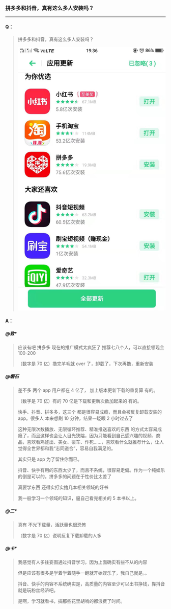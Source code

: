 ### 拼多多和抖音，真有这么多人安装吗？

---

#### Q：
> 拼多多和抖音，真有这么多人安装吗？
>
> ![拼多多和抖音，真有这么多人安装吗](/配图/035/035-001.jpg)

#### A：
##### @致*
> 应该有吧 拼多多 现在的推广模式太疯狂了 推荐七八个人，可以直接领现金 100-200
>
> （数字是 70 亿）撸完羊毛就 over 了，卸载了，下次再撸，重新安装

##### @磐石
> 差不多 两个 app 用户都在 4 亿了， 加上版本更新下载的重复算 有的。
>
> （数字是 70 亿）有的 70 亿是下载和更新次数加起来的 有的。
>
> 快手、抖音、拼多多，这三个 都是很容易成瘾，而且会被反复卸载安装的 app。很多人 本来想刷 10 分钟，结果一眨眼 2 小时过去了
>
> 这种无限次数播放、无限循环推荐、精准推送喜欢的东西 的方式太容易成瘾了，而且这样也会让人目光狭隘，因为只能看到自己感兴趣的视频、商品，喜欢看鸡娃出、美女、豪车、作死……，喜欢看什么就推荐什么，让人觉得全世界都和我“志同道合”，容易自我满足的。
>
> 其实只是 app 为了留住你而已。
>
> 抖音、快手有用的东西太少了，而且不系统，很容易走偏。作为一个纯娱乐的倒是可以的。拼多多的问题在于性价比太差了
>
> 真要学东西  还得实打实撸几本相关领域的好书
>
> 我一般学习一个领域的知识，逼自己看完相关的 5 本书以上。

##### @二*
> 真有 不光下载量，活跃量也很恐怖
>
> （数字是 70 亿）说明反复下载卸载的人多

##### @卡*
> 我感觉有人多往妄图通过抖音学习，因为上面确实有些不从的内容
>
> 但是应该有很多是学着学着随手一翻就开始娱乐了，我自己就是。。
>
> 抖音、快手的内容不系统确实是，高质量的内容至少可以出书挣钱，靠抖音就是玩粉丝经济吧。
>
> 是啊，学习就看书，搞那些花里胡哨的都浪费了时间。
